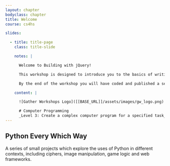```yaml
---
layout: chapter
bodyclass: chapter
title: Welcome
course: cs4hs

slides:

  - title: title-page
    class: title-slide

    notes: |

      Welcome to Building with jQuery!

      This workshop is designed to introduce you to the basics of writing JavaScript with jQuery.

      By the end of the workshop you will have coded and published a selection of small interactive code demos.

    content: |

      ![Gather Workshops Logo]([[BASE_URL]]/assets/images/gw_logo.png)

      # Computer Programming
      _Level 3: Create a complex computer program for a specified task_
---
```


<section class="container content-panel" markdown="1">

# Python Every Which Way

A series of small projects which explore the uses of Python in different contexts, including ciphers, image manipulation, game logic and web frameworks.

</section>